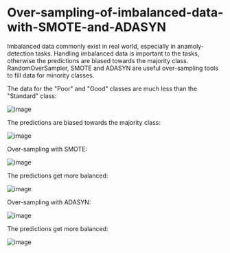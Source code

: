 # Over-sampling-of-imbalanced-data-with-SMOTE-and-ADASYN
Imbalanced data commonly exist in real world, especially in anamoly-detection tasks. Handling imbalanced data is important to the tasks, otherwise the predictions are biased towards the majority class. RandomOverSampler, SMOTE and ADASYN are useful over-sampling tools to fill data for minority classes.

The data for the "Poor" and "Good" classes are much less than the "Standard" class:

![image](https://github.com/hanfei1986/Over-sampling-of-imbalanced-data-with-SMOTE-and-ADASYN/assets/59255164/579ba670-7c2f-4c92-9fd4-4648b1ff7897)

The predictions are biased towards the majority class:

![image](https://github.com/hanfei1986/Over-sampling-of-imbalanced-data-with-SMOTE-and-ADASYN/assets/59255164/f717212e-bdf4-49d9-b4ca-b71655072439)

Over-sampling with SMOTE:

![image](https://github.com/hanfei1986/Over-sampling-of-imbalanced-data-with-SMOTE-and-ADASYN/assets/59255164/b04cd84a-a7c5-4512-a195-78eec7f3deef)

The predictions get more balanced:

![image](https://github.com/hanfei1986/Over-sampling-of-imbalanced-data-with-SMOTE-and-ADASYN/assets/59255164/0c23e39e-150a-45fc-821a-5a1a2cada733)

Over-sampling with ADASYN:

![image](https://github.com/hanfei1986/Over-sampling-of-imbalanced-data-with-SMOTE-and-ADASYN/assets/59255164/833ee329-6426-485b-9eb1-27bfed2b3e19)

The predictions get more balanced:

![image](https://github.com/hanfei1986/Over-sampling-of-imbalanced-data-with-SMOTE-and-ADASYN/assets/59255164/139d809e-ec99-4fe6-a90a-702108f48bf7)



